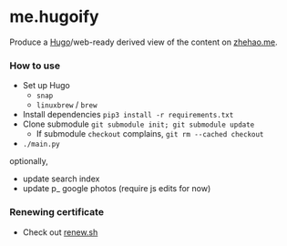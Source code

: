 # me.hugoify

Produce a [Hugo](https://gohugo.io)/web-ready derived view of the content on [zhehao.me](https://github.com/zhehaowang/zhehao.me).

### How to use

* Set up Hugo
  * `snap`
  * `linuxbrew` / `brew`
* Install dependencies `pip3 install -r requirements.txt`
* Clone submodule `git submodule init; git submodule update`
  * If submodule `checkout` complains, `git rm --cached checkout`
* `./main.py`

optionally,
* update search index
* update p_ google photos (require js edits for now)

### Renewing certificate

* Check out [renew.sh](src/renew.sh)
